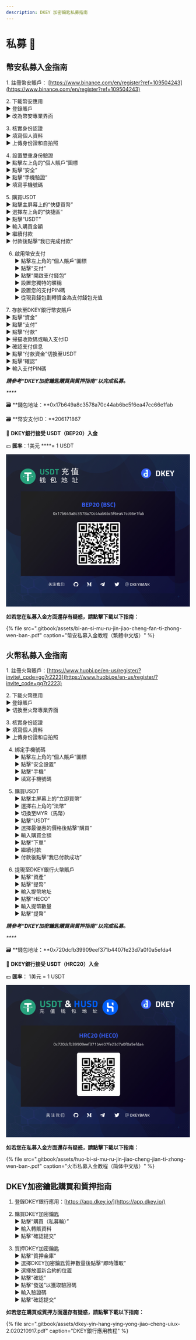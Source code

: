```yaml
---
description: DKEY 加密鑰匙私募指南
---
```


# 私募 🎯

## 幣安私募入金指南

1️. 註冊幣安賬戶： [https://www.binance.com/en/register?ref=109504243](https://www.binance.com/en/register?ref=109504243) 

2️. 下載幣安應用  
   ▶ 登錄賬戶  
   ▶ 改為幣安專業界面 

3️. 核實身份認證  
   ▶ 填寫個人資料  
   ▶ 上傳身份證和自拍照

4️. 設置雙重身份驗證  
   ▶ 點擊左上角的“個人賬戶”圖標  
   ▶ 點擊“安全”  
   ▶ 點擊“手機驗證”  
   ▶ 填寫手機號碼

5️. 購買USDT  
   ▶ 點擊主屏幕上的“快捷買幣”  
   ▶ 選擇左上角的“快捷區”  
   ▶ 點擊“USDT”  
   ▶ 輸入購買金額  
   ▶ 繼續付款  
   ▶ 付款後點擊“我已完成付款”

6. 啟用幣安支付  
   ▶ 點擊左上角的“個人賬戶”圖標  
   ▶ 點擊“支付”  
   ▶ 點擊“開啟支付錢包”  
   ▶ 設置您獨特的暱稱  
   ▶ 設置您的支付PIN碼  
   ▶ 從現貨錢包劃轉資金為支付錢包充值

7️. 存款至DKEY銀行幣安賬戶  
   ▶ 點擊“資金”  
   ▶ 點擊“支付”  
   ▶ 點擊“付款”  
   ▶ 掃描收款碼或輸入支付ID  
   ▶ 確認支付信息  
   ▶ 點擊“付款資金”切換至USDT  
   ▶ 點擊“確認”  
   ▶ 輸入支付PIN碼

_**請參考“DKEY加密鑰匙購買與質押指南”以完成私募。**_

_\*\*\*\*_

🗃 **錢包地址：**0x17b649a8c3578a70c44ab6bc5f6ea47cc66e1fab 

🗃 **幣安支付ID：**206171867

🔑 **DKEY銀行接受 USDT（BEP20）入金**

 💵 **匯率**：1美元 ****= 1 USDT 

![](.gitbook/assets/usdt-deposit-poster_bep20_cn.jpg)

**如若您在私募入金方面還存有疑惑，請點擊下載以下指南：**

{% file src=".gitbook/assets/bi-an-si-mu-ru-jin-jiao-cheng-fan-ti-zhong-wen-ban-.pdf" caption="幣安私募入金教程（繁體中文版）" %}



## 火幣私募入金指南

1️. 註冊火幣賬戶：[https://www.huobi.pe/en-us/register/?invite\_code=gg7r2223](https://www.huobi.pe/en-us/register/?invite_code=gg7r2223)

2️. 下載火幣應用  
   ▶ 登錄賬戶  
   ▶ 切換至火幣專業界面

3️. 核實身份認證  
   ▶ 填寫個人資料  
   ▶ 上傳身份證和自拍照

4. 綁定手機號碼  
   ▶ 點擊左上角的“個人賬戶”圖標  
   ▶ 點擊“安全設置”  
   ▶ 點擊“手機”  
   ▶ 填寫手機號碼

5. 購買USDT  
   ▶ 點擊主屏幕上的“立即買幣”  
   ▶ 選擇右上角的“法幣”  
   ▶ 切換至MYR（馬幣）  
   ▶ 點擊“USDT”  
   ▶ 選擇最優惠的價格後點擊“購買”  
   ▶ 輸入購買金額  
   ▶ 點擊“下單”  
   ▶ 繼續付款  
   ▶ 付款後點擊“我已付款成功”

6. 提現至DKEY銀行火幣賬戶  
   ▶ 點擊“資產”  
   ▶ 點擊“提幣”  
   ▶ 輸入提幣地址  
   ▶ 點擊“HECO”  
   ▶ 輸入提幣數量  
   ▶ 點擊“提幣”

_**請參考“DKEY加密鑰匙購買與質押指南”以完成私募。**_

_\*\*\*\*_

🗃 **錢包地址：**0x720dcfb39909eef371b4407fe23d7a0f0a5efda4

🔑 **DKEY銀行接受 USDT（HRC20）入金**

💵 **匯率**： 1美元 = 1 USDT

![](.gitbook/assets/hrc20_usdt-and-husd_cn.jpg)

**如若您在私募入金方面還存有疑惑，請點擊下載以下指南：**

{% file src=".gitbook/assets/huo-bi-si-mu-ru-jin-jiao-cheng-jian-ti-zhong-wen-ban-.pdf" caption="火币私募入金教程（简体中文版）" %}



## DKEY加密鑰匙購買和質押指南

1. 登錄DKEY銀行應用：[https://app.dkey.io/](https://app.dkey.io/)

2. 購買DKEY加密鑰匙  
   ▶ 點擊“購買（私募輪）”  
   ▶ 輸入轉賬資料  
   ▶ 點擊“確認提交”

3. 質押DKEY加密鑰匙  
   ▶ 點擊“質押金庫”  
   ▶ 選擇DKEY加密鑰匙質押數量後點擊“即時賺取”  
   ▶ 選擇放置新合約的位置  
   ▶ 點擊“確認”  
   ▶ 點擊“發送”以獲取驗證碼  
   ▶ 輸入驗證碼  
   ▶ 點擊“確認提交”



**如若您在購買或質押方面還存有疑惑，請點擊下載以下指南：**

{% file src=".gitbook/assets/dkey-yin-hang-ying-yong-jiao-cheng-uiux-2.020210917.pdf" caption="DKEY銀行應用教程" %}




